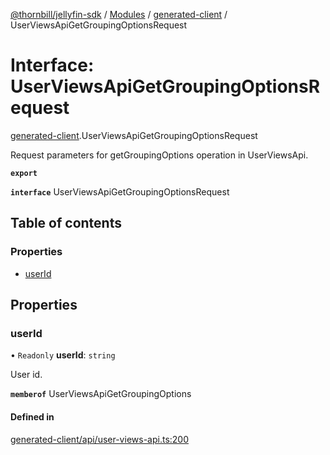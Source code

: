 [@thornbill/jellyfin-sdk](../README.md) / [Modules](../modules.md) / [generated-client](../modules/generated_client.md) / UserViewsApiGetGroupingOptionsRequest

# Interface: UserViewsApiGetGroupingOptionsRequest

[generated-client](../modules/generated_client.md).UserViewsApiGetGroupingOptionsRequest

Request parameters for getGroupingOptions operation in UserViewsApi.

**`export`**

**`interface`** UserViewsApiGetGroupingOptionsRequest

## Table of contents

### Properties

- [userId](generated_client.UserViewsApiGetGroupingOptionsRequest.md#userid)

## Properties

### userId

• `Readonly` **userId**: `string`

User id.

**`memberof`** UserViewsApiGetGroupingOptions

#### Defined in

[generated-client/api/user-views-api.ts:200](https://github.com/thornbill/jellyfin-sdk-typescript/blob/21a118e/src/generated-client/api/user-views-api.ts#L200)
